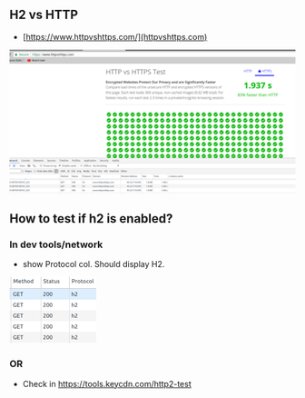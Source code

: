 ## H2 vs HTTP
* [https://www.httpvshttps.com/](httpvshttps.com)

![image](resources/images/h2vshttp.png)

## How to test if h2 is enabled?

### In dev tools/network
* show Protocol col. Should display H2.

![image](resources/images/h2.png)

### OR 
* Check in https://tools.keycdn.com/http2-test
